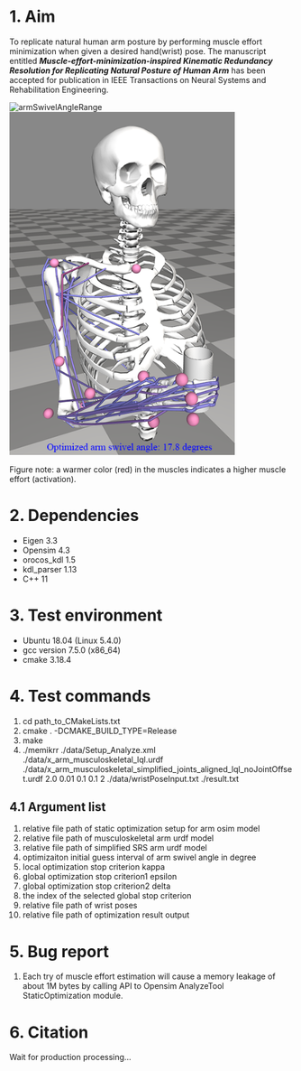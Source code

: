 # 1. Aim
To replicate natural human arm posture by performing muscle effort minimization when given a desired hand(wrist) pose. The manuscript entitled ***Muscle-effort-minimization-inspired Kinematic Redundancy Resolution for Replicating Natural Posture of Human Arm*** has been accepted for publication in IEEE Transactions on Neural Systems and Rehabilitation Engineering.

<img src="https://github.com/et0803/memikrr/raw/main/doc/armSwivelAngleRange.gif" alt="armSwivelAngleRange" width="400">    <img src="https://github.com/et0803/memikrr/raw/main/doc/optimizedArmSwivelAngle.png" alt="optimizedArmSwivelAngle" width="400">

Figure note: a warmer color (red) in the muscles indicates a higher muscle effort (activation).

# 2. Dependencies
- Eigen 3.3
- Opensim 4.3
- orocos_kdl 1.5
- kdl_parser 1.13
- C++ 11

# 3. Test environment
- Ubuntu 18.04 (Linux 5.4.0)
- gcc version 7.5.0 (x86_64)
- cmake 3.18.4

# 4. Test commands
1. cd path_to_CMakeLists.txt
2. cmake . -DCMAKE_BUILD_TYPE=Release
3. make
4. ./memikrr ./data/Setup_Analyze.xml ./data/x_arm_musculoskeletal_lql.urdf ./data/x_arm_musculoskeletal_simplified_joints_aligned_lql_noJointOffset.urdf 2.0 0.01 0.1 0.1 2 ./data/wristPoseInput.txt ./result.txt
## 4.1 Argument list
1. relative file path of static optimization setup for arm osim model
2. relative file path of musculoskeletal arm urdf model
3. relative file path of simplified SRS arm urdf model 
4. optimizaiton initial guess interval of arm swivel angle in degree
5. local optimization stop criterion kappa
6. global optimization stop criterion1 epsilon
7. global optimization stop criterion2 delta
8. the index of the selected global stop criterion
9. relative file path of wrist poses
10. relative file path of optimization result output

# 5. Bug report
1. Each try of muscle effort estimation will cause a memory leakage of about 1M bytes  by calling API to Opensim AnalyzeTool StaticOptimization module.

# 6. Citation
Wait for production processing...